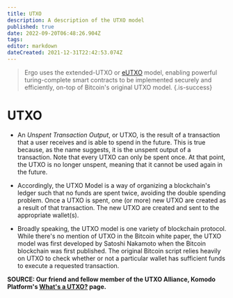 ```yaml
---
title: UTXO
description: A description of the UTXO model
published: true
date: 2022-09-20T06:48:26.904Z
tags: 
editor: markdown
dateCreated: 2021-12-31T22:42:53.074Z
---
```


> Ergo uses the extended-UTXO or [eUTXO](https://ergonaut.space/en/Glossary/eUTXO) model, enabling powerful turing-complete smart contracts to be implemented securely and efficiently,  on-top of Bitcoin's original UTXO model.
{.is-success}
# UTXO

- An *Unspent Transaction Output*, or UTXO, is the result of a transaction that a user receives and is able to spend in the future. This is true because, as the name suggests, it is the unspent output of a transaction. Note that every UTXO can only be spent once. At that point, the UTXO is no longer unspent, meaning that it cannot be used again in the future.

- Accordingly, the UTXO Model is a way of organizing a blockchain's ledger such that no funds are spent twice, avoiding the double spending problem. Once a UTXO is spent, one (or more) new UTXO are created as a result of that transaction. The new UTXO are created and sent to the appropriate wallet(s).

- Broadly speaking, the UTXO model is one variety of blockchain protocol. While there's no mention of UTXO in the Bitcoin white paper, the UTXO model was first developed by Satoshi Nakamoto when the Bitcoin blockchain was first published. The original Bitcoin script relies heavily on UTXO to check whether or not a particular wallet has sufficient funds to execute a requested transaction.

**SOURCE: Our friend and fellow member of the UTXO Alliance, Komodo Platform's [What's a UTXO?](https://komodoplatform.com/en/academy/whats-utxo/) page.**


